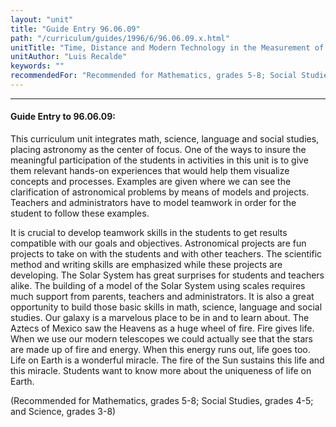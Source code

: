 ```yaml
---
layout: "unit"
title: "Guide Entry 96.06.09"
path: "/curriculum/guides/1996/6/96.06.09.x.html"
unitTitle: "Time, Distance and Modern Technology in the Measurement of the Heavens"
unitAuthor: "Luis Recalde"
keywords: ""
recommendedFor: "Recommended for Mathematics, grades 5-8; Social Studies, grades 4-5; and Science, grades 3-8"
---
```

<body>
<hr/>
<h4>
Guide Entry to 96.06.09:
</h4>
This curriculum unit integrates math, science, language and social studies, placing astronomy as the center of focus. One of the ways to insure the meaningful participation of the students in activities in this unit is to give them relevant hands-on experiences that would help them visualize concepts and processes. Examples are given where we can see the clarification of astronomical problems by means of models and projects. Teachers and administrators have to model teamwork in order for the student to follow these examples.
<p>
It is crucial to develop teamwork skills in the students to get results compatible with our goals and objectives. Astronomical projects are fun projects to take on with the students and with other teachers. The scientific method and writing skills are emphasized while these projects are developing. The Solar System has great surprises for students and teachers alike. The building of a model of the Solar System using scales requires much support from parents, teachers and administrators. It is also a great opportunity to build those basic skills in math, science, language and social studies. Our galaxy is a marvelous place to be in and to learn about. The Aztecs of Mexico saw the Heavens as a huge wheel of fire. Fire gives life. When we use our modern telescopes we could actually see that the stars are made up of fire and energy. When this energy runs out, life goes too. Life on Earth is a wonderful miracle. The fire of the Sun sustains this life and this miracle. Students want to know more about the uniqueness of life on Earth.
</p>
<p>
(Recommended for Mathematics, grades 5-8; Social Studies, grades 4-5; and Science, grades 3-8)
</p>
</body>